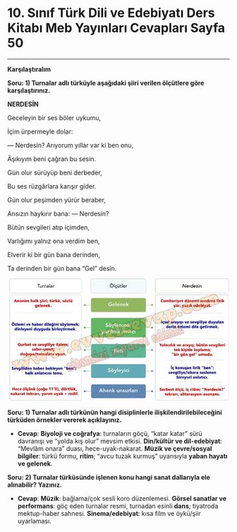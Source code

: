 # 10. Sınıf Türk Dili ve Edebiyatı Ders Kitabı Meb Yayınları Cevapları Sayfa 50

---

**Karşılaştıralım**

**Soru: 1) Turnalar adlı türküyle aşağıdaki şiiri verilen ölçütlere göre karşılaştırınız.**

**NERDESİN**

Geceleyin bir ses böler uykumu,

 İçim ürpermeyle dolar:

 — Nerdesin? Arıyorum yıllar var ki ben onu,

 Âşıkıyım beni çağran bu sesin.

Gün olur sürüyüp beni derbeder,

 Bu ses rüzgârlara karışır gider.

 Gün olur peşimden yürür beraber,

 Ansızın haykırır bana: — Nerdesin?

Bütün sevgileri atıp içimden,

 Varlığımı yalnız ona verdim ben,

 Elverir ki bir gün bana derinden,

 Ta derinden bir gün bana “Gel” desin.

![Image 1](./image_1.webp)

**Soru: 1) Turnalar adlı türkünün hangi disiplinlerle ilişkilendirilebileceğini türküden örnekler vererek açıklayınız.**

-   **Cevap**: **Biyoloji ve coğrafya**: turnaların göçü, “katar katar” sürü davranışı ve “yolda kış olur” mevsim etkisi. **Din/kültür ve dil-edebiyat**: “Mevlâm onara” duası, hece-uyak-nakarat. **Müzik ve çevre/sosyal bilgiler**: türkü formu, **ritim**; “avcu tuzak kurmuş” uyarısıyla **yaban hayatı ve gelenek**.

**Soru: 2) Turnalar türküsünde işlenen konu hangi sanat dallarıyla ele alınabilir? Yazınız.**

-   **Cevap**: **Müzik**: bağlama/çok sesli koro düzenlemesi. **Görsel sanatlar ve performans**: göç eden turnalar resmi, turnadan esinli **dans**; tiyatroda mektup-haber sahnesi. **Sinema/edebiyat**: kısa film ve öykü/şiir uyarlaması.
